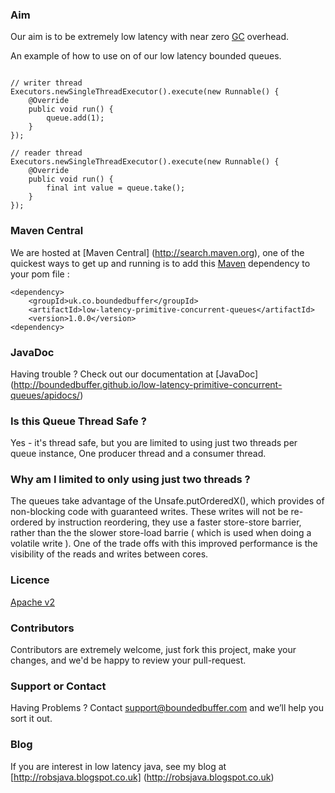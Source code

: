 ### Aim

Our aim is to be extremely low latency with near zero [GC](http://www.oracle.com/technetwork/java/javase/gc-tuning-6-140523.html) overhead.


An example of how to use on of our low latency bounded queues.

```

// writer thread
Executors.newSingleThreadExecutor().execute(new Runnable() {
    @Override
    public void run() {
        queue.add(1);
    }
});

// reader thread
Executors.newSingleThreadExecutor().execute(new Runnable() {
    @Override
    public void run() {
        final int value = queue.take();
    }
});

```

### Maven Central
We are hosted at [Maven Central] (http://search.maven.org), one of the quickest ways to get up and running is to add this [Maven](http://maven.apache.org/what-is-maven.html) dependency to your pom file :

```
<dependency>
    <groupId>uk.co.boundedbuffer</groupId>
    <artifactId>low-latency-primitive-concurrent-queues</artifactId>
    <version>1.0.0</version>
<dependency>
```

### JavaDoc
Having trouble ? Check out our documentation at [JavaDoc] (http://boundedbuffer.github.io/low-latency-primitive-concurrent-queues/apidocs/)

### Is this Queue Thread Safe ?

Yes - it's thread safe, but you are limited to using just two threads per queue instance, One producer thread and a consumer thread.

### Why am I limited to only using just two threads ?

The queues take advantage of the Unsafe.putOrderedX(), which provides of non-blocking code with guaranteed writes.
These writes will not be re-ordered by instruction reordering, they use a faster store-store barrier, rather than the the slower store-load barrie ( which is used when doing a volatile write ). One of the trade offs with this improved performance is the visibility of the reads and writes between cores.

### Licence
[Apache v2](http://www.apache.org/licenses/LICENSE-2.0.html)

### Contributors
Contributors are extremely welcome, just fork this project, make your changes, and we'd be happy to review your pull-request.

### Support or Contact
Having Problems ? Contact support@boundedbuffer.com and we’ll help you sort it out.

### Blog
If you are interest in low latency java, see my blog at [http://robsjava.blogspot.co.uk] (http://robsjava.blogspot.co.uk)

